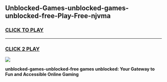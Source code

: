 
## Unblocked-Games-unblocked-games-unblocked-free-Play-Free-njvma
<h3>
<a href="https://premium76.site?title=unblocked-games-unblocked-free&ref=21A">CLICK TO PLAY</a></h3>
<hr>

<h3>
<a href="https://premium76.site?title=unblocked-games-unblocked-free&ref=21A">CLICK 2 PLAY</a>
  
</h3>

<a href="https://premium76.site?title=unblocked-games-unblocked-free&ref=21A"><img src="https://clearcache.store/games.png"></a>


**unblocked-games-unblocked-free games unblocked: Your Gateway to Fun and Accessible Online Gaming**
